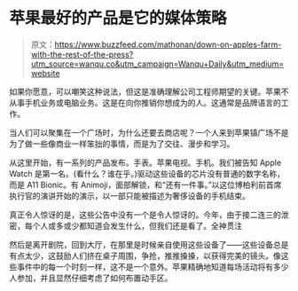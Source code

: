 # 苹果最好的产品是它的媒体策略

> 原文：<https://www.buzzfeed.com/mathonan/down-on-apples-farm-with-the-rest-of-the-press?utm_source=wanqu.co&utm_campaign=Wanqu+Daily&utm_medium=website>

如果你愿意，可以嘲笑这种说法，但这是准确理解公司工程师期望的关键。苹果不从事手机业务或电脑业务。这是在向你推销你想成为的人。这通常是品牌语言的工作。

当人们可以聚集在一个广场时，为什么还要去商店呢？一个人来到苹果镇广场不是为了做一些像商业一样笨拙的事情，而是为了交往、漫步和学习。

从这里开始，有一系列的产品发布。手表。苹果电视。手机。我们被告知 Apple Watch 是第一名。(看什么？谁在乎。)驱动这些设备的芯片没有普通的数字名称，而是 A11 Bionic。有 Animoji，面部解锁，和“还有一件事。”以这位博柏利前首席执行官的演讲开始的演示，以一部只能被描述为奢侈设备的手机结束。

真正令人惊讶的是，这些公告中没有一个是令人惊讶的。今年，由于接二连三的泄密，每个人或多或少都知道会发生什么，但我们还是看了。全神贯注

然后是离开剧院，回到大厅，在那里是时候亲自使用这些设备了——这些设备总是有点太少，这鼓励人们挤在桌子周围，争抢，推推搡搡，以获得完美的镜头。像这些事件中的每一个时刻一样，这不是一个意外。苹果精确地知道每场活动将有多少人参加，并且显然仔细考虑了如何布置动手区。
